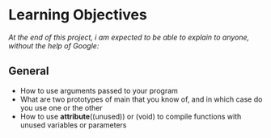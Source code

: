 # Learning Objectives
*At the end of this project, i am expected to be able to explain to anyone, without the help of Google:*

## General
- How to use arguments passed to your program
- What are two prototypes of main that you know of, and in which case do you use one or the other
- How to use __attribute__((unused)) or (void) to compile functions with unused variables or parameters